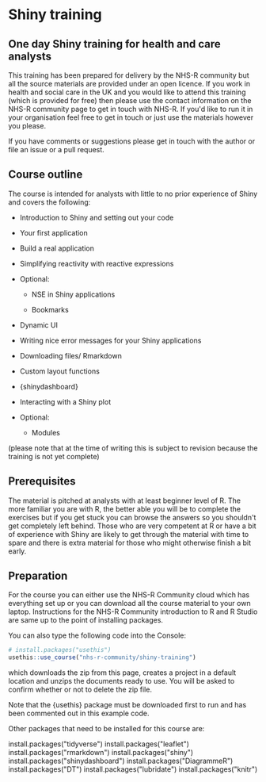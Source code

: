 # Shiny training

## One day Shiny training for health and care analysts

This training has been prepared for delivery by the NHS-R community but all the source materials are provided under an open licence. If you work in health and social care in the UK and you would like to attend this training (which is provided for free) then please use the contact information on the NHS-R community page to get in touch with NHS-R. If you'd like to run it in your organisation feel free to get in touch or just use the materials however you please.

If you have comments or suggestions please get in touch with the author or file an issue or a pull request.

## Course outline

The course is intended for analysts with little to no prior experience of Shiny and covers the following:

-   Introduction to Shiny and setting out your code

-   Your first application

-   Build a real application

-   Simplifying reactivity with reactive expressions

-   Optional:

    -   NSE in Shiny applications

    -   Bookmarks

-   Dynamic UI

-   Writing nice error messages for your Shiny applications

-   Downloading files/ Rmarkdown

-   Custom layout functions

-   {shinydashboard}

-   Interacting with a Shiny plot

-   Optional:

    -   Modules

(please note that at the time of writing this is subject to revision because the training is not yet complete)

## Prerequisites

The material is pitched at analysts with at least beginner level of R. The more familiar you are with R, the better able you will be to complete the exercises but if you get stuck you can browse the answers so you shouldn't get completely left behind. Those who are very competent at R or have a bit of experience with Shiny are likely to get through the material with time to spare and there is extra material for those who might otherwise finish a bit early.

## Preparation
For the course you can either use the NHS-R Community cloud which has everything set up or you can download all the course material to your own laptop. Instructions for the NHS-R Community introduction to R and R Studio are same up to the point of installing packages.

You can also type the following code into the Console:

``` r
# install.packages("usethis")
usethis::use_course("nhs-r-community/shiny-training")
```
which downloads the zip from this page, creates a project in a default location and unzips the documents ready to use. You will be asked to confirm whether or not to delete the zip file.

Note that the {usethis} package must be downloaded first to run and has been commented out in this example code.

Other packages that need to be installed for this course are:

install.packages("tidyverse")
install.packages("leaflet")
install.packages("rmarkdown")
install.packages("shiny")
install.packages("shinydashboard")
install.packages("DiagrammeR")
install.packages("DT")
install.packages("lubridate")
install.packages("knitr")
